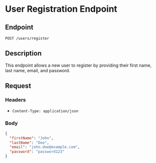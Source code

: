 # User Registration Endpoint

## Endpoint
`POST /users/register`

## Description
This endpoint allows a new user to register by providing their first name, last name, email, and password.

## Request

### Headers
- `Content-Type: application/json`

### Body
```json
{
  "firstName": "John",
  "lastName": "Doe",
  "email": "john.doe@example.com",
  "password": "password123"
}